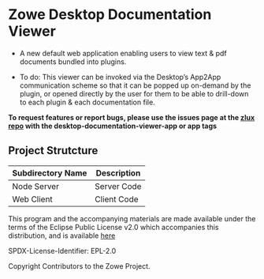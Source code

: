 # Zowe Desktop Documentation Viewer

- A new default web application enabling users to view text & pdf documents bundled into plugins. 

- To do: This viewer can be invoked via the Desktop’s App2App communication scheme so that it can be popped up on-demand by the plugin, or opened directly by the user for them to be able to drill-down to each plugin & each documentation file.

**To request features or report bugs, please use the issues page at the [zlux repo](https://github.com/zowe/zlux/issues) with the desktop-documentation-viewer-app or app tags**


## Project Strutcture

| Subdirectory Name | Description |
|------------------ | ----------- |
| Node Server | Server Code |
| Web Client  | Client Code |

This program and the accompanying materials are made available under the terms of the Eclipse Public License v2.0 which accompanies this distribution, and is available [here](https://www.eclipse.org/legal/epl-v20.html)

SPDX-License-Identifier: EPL-2.0

Copyright Contributors to the Zowe Project.